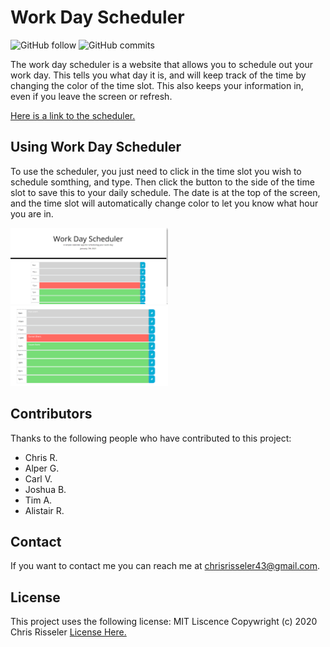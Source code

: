 # Work Day Scheduler


![GitHub follow](https://img.shields.io/github/followers/chrisrisseler?label=Follow&style=social)
![GitHub commits](https://img.shields.io/github/commit-activity/w/chrisrisseler/Scheduler?style=social)


The work day scheduler is a website that allows you to schedule out your work day. This tells you what day it is, and will keep track of the time by changing the color of the time slot. This also keeps your information in, even if you leave the screen or refresh.

<a href = "https://chrisrisseler.github.io/Scheduler/">Here is a link to the scheduler.</a>



## Using Work Day Scheduler

To use the scheduler, you just need to click in the time slot you wish to schedule somthing, and type. Then click the button to the side of the time slot to save this to your daily schedule. The date is at the top of the screen, and the time slot will automatically change color to let you know what hour you are in.




<img src= "assets/blank.png" style = "width: 50%; height: auto"> <img src="assets/with events.png" style = "width: 50%; height: auto"> 




## Contributors

Thanks to the following people who have contributed to this project:

* Chris R.
* Alper G.
* Carl V.
* Joshua B.
* Tim A.
* Alistair R.

## Contact

If you want to contact me you can reach me at chrisrisseler43@gmail.com.

## License
<!--- If you're not sure which open license to use see https://choosealicense.com/--->

This project uses the following license: MIT Liscence Copywright (c) 2020 Chris Risseler <a href = "assets/license.md">License Here.</a>
